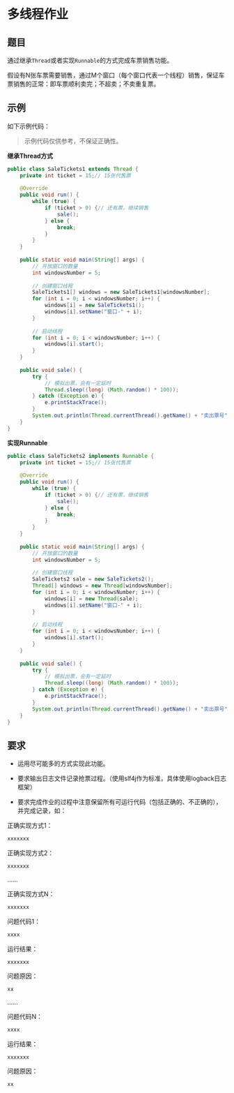 # 多线程作业

## 题目

通过继承`Thread`或者实现`Runnable`的方式完成车票销售功能。

假设有N张车票需要销售，通过M个窗口（每个窗口代表一个线程）销售，保证车票销售的正常：即车票顺利卖完；不超卖；不卖重复票。



## 示例

如下示例代码：

> 示例代码仅供参考，不保证正确性。



**继承Thread方式**

```java
public class SaleTickets1 extends Thread {
	private int ticket = 15;// 15张代售票
	
	@Override
	public void run() {
		while (true) {
			if (ticket > 0) {// 还有票，继续销售
				sale();
			} else {
				break;
			}
		}
	}
	
	public static void main(String[] args) {
		// 开放窗口的数量
		int windowsNumber = 5;
		
		// 创建窗口线程
		SaleTickets1[] windows = new SaleTickets1[windowsNumber];
		for (int i = 0; i < windowsNumber; i++) {
			windows[i] = new SaleTickets1();
			windows[i].setName("窗口-" + i);
		}
		
		// 启动线程
		for (int i = 0; i < windowsNumber; i++) {
			windows[i].start();
		}
	}
	
	public void sale() {
		try {
			// 模拟出票，会有一定延时
			Thread.sleep((long) (Math.random() * 100));
		} catch (Exception e) {
			e.printStackTrace();
		}
		System.out.println(Thread.currentThread().getName() + "卖出票号" + ticket--);
	}
}
```



**实现Runnable**

```java
public class SaleTickets2 implements Runnable {
	private int ticket = 15;// 15张代售票
	
	@Override
	public void run() {
		while (true) {
			if (ticket > 0) {// 还有票，继续销售
				sale();
			} else {
				break;
			}
		}
	}
	
	public static void main(String[] args) {
		// 开放窗口的数量
		int windowsNumber = 5;
		
		// 创建窗口线程
		SaleTickets2 sale = new SaleTickets2();
		Thread[] windows = new Thread[windowsNumber];
		for (int i = 0; i < windowsNumber; i++) {
			windows[i] = new Thread(sale);
			windows[i].setName("窗口-" + i);
		}
		
		// 启动线程
		for (int i = 0; i < windowsNumber; i++) {
			windows[i].start();
		}
	}
	
	public void sale() {
		try {
			// 模拟出票，会有一定延时
			Thread.sleep((long) (Math.random() * 100));
		} catch (Exception e) {
			e.printStackTrace();
		}
		System.out.println(Thread.currentThread().getName() + "卖出票号" + ticket--);
	}
}
```



## 要求

- 运用尽可能多的方式实现此功能。

- 要求输出日志文件记录抢票过程。（使用slf4j作为标准，具体使用logback日志框架）

- 要求完成作业的过程中注意保留所有可运行代码（包括正确的、不正确的），并完成记录，如：

正确实现方式1：

```java
xxxxxxx
```

正确实现方式2：

```java
xxxxxxx
```

……

正确实现方式N：

```java
xxxxxxx
```



问题代码1：

```java
xxxx
```

运行结果：

```
xxxxxxx
```

问题原因：

```
xx
```

……

问题代码N：

```java
xxxx
```

运行结果：

```
xxxxxxx
```

问题原因：

```
xx
```

